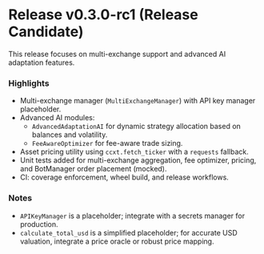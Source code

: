 # Release v0.3.0-rc1 (Release Candidate)

This release focuses on multi-exchange support and advanced AI adaptation features.

### Highlights

- Multi-exchange manager (`MultiExchangeManager`) with API key manager placeholder.
- Advanced AI modules:
  - `AdvancedAdaptationAI` for dynamic strategy allocation based on balances and volatility.
  - `FeeAwareOptimizer` for fee-aware trade sizing.
- Asset pricing utility using `ccxt.fetch_ticker` with a `requests` fallback.
- Unit tests added for multi-exchange aggregation, fee optimizer, pricing, and BotManager order placement (mocked).
- CI: coverage enforcement, wheel build, and release workflows.

### Notes

- `APIKeyManager` is a placeholder; integrate with a secrets manager for production.
- `calculate_total_usd` is a simplified placeholder; for accurate USD valuation, integrate a price oracle or robust price mapping.

